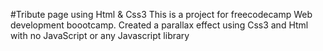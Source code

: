 #Tribute page using Html & Css3
This is a project for freecodecamp Web development boootcamp. Created a parallax effect using Css3 and Html with no JavaScript or any Javascript library

